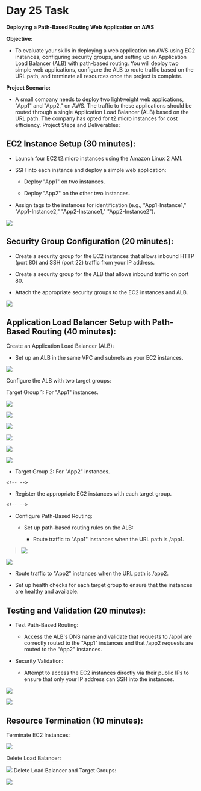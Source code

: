 # **Day 25 Task**

**Deploying a Path-Based Routing Web Application on AWS**

**Objective:**

-   To evaluate your skills in deploying a web application on AWS using
    EC2 instances, configuring security groups, and setting up an
    Application Load Balancer (ALB) with path-based routing. You will
    deploy two simple web applications, configure the ALB to route
    traffic based on the URL path, and terminate all resources once the
    project is complete.

**Project Scenario:**

-   A small company needs to deploy two lightweight web applications,
    \"App1\" and \"App2,\" on AWS. The traffic to these applications
    should be routed through a single Application Load Balancer (ALB)
    based on the URL path. The company has opted for t2.micro instances
    for cost efficiency. Project Steps and Deliverables:

## **EC2 Instance Setup (30 minutes):**

-   Launch four EC2 t2.micro instances using the Amazon Linux 2 AMI.

-   SSH into each instance and deploy a simple web application:

    -   Deploy \"App1\" on two instances.

    -   Deploy \"App2\" on the other two instances.

-   Assign tags to the instances for identification (e.g.,
    \"App1-Instance1,\" \"App1-Instance2,\" \"App2-Instance1,\"
    \"App2-Instance2\").

![](</images/1.png>)

## **Security Group Configuration (20 minutes):**

-   Create a security group for the EC2 instances that allows inbound
    HTTP (port 80) and SSH (port 22) traffic from your IP address.

-   Create a security group for the ALB that allows inbound traffic on
    port 80.

-   Attach the appropriate security groups to the EC2 instances and ALB.

![](</images/2.png>)

## **Application Load Balancer Setup with Path-Based Routing (40 minutes):**

Create an Application Load Balancer (ALB):

-   Set up an ALB in the same VPC and subnets as your EC2 instances.

![](</images/3.png>)

Configure the ALB with two target groups:

Target Group 1: For \"App1\" instances.

![](</images/4.png>)

![](</images/5.png>)

![](</images/6.png>)


![](</images/7.png>)

![](</images/8.png>)


![](</images/9.png>)


-   Target Group 2: For \"App2\" instances.

```{=html}
<!-- -->
```
-   Register the appropriate EC2 instances with each target group.

```{=html}
<!-- -->
```
-   Configure Path-Based Routing:

    -   Set up path-based routing rules on the ALB:

        -   Route traffic to \"App1\" instances when the URL path is
            /app1.

> ![](</images/10.png>)


![](</images/11.png>)

-   Route traffic to \"App2\" instances when the URL path is /app2.

-   Set up health checks for each target group to ensure that the
    instances are healthy and available.

## **Testing and Validation (20 minutes):**

-   Test Path-Based Routing:

    -   Access the ALB\'s DNS name and validate that requests to /app1
        are correctly routed to the \"App1\" instances and that /app2
        requests are routed to the \"App2\" instances.

-   Security Validation:

    -   Attempt to access the EC2 instances directly via their public
        IPs to ensure that only your IP address can SSH into the
        instances.

![](</images/12.png>)

![](</images/13.png>)


## **Resource Termination (10 minutes):**

Terminate EC2 Instances:

![](</images/14.png>)

Delete Load Balancer:

![](</images/15.png>)
Delete Load Balancer and Target Groups:

![](</images/15.png>)
